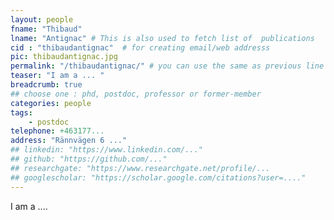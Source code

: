 ```yaml
---
layout: people
fname: "Thibaud"
lname: "Antignac" # This is also used to fetch list of  publications
cid : "thibaudantignac"  # for creating email/web addresss
pic: thibaudantignac.jpg
permalink: "/thibaudantignac/" # you can use the same as previous line here
teaser: "I am a ... "
breadcrumb: true
## choose one : phd, postdoc, professor or former-member
categories: people
tags:
    - postdoc
telephone: +463177...
address: "Rännvägen 6 ..."
## linkedin: "https://www.linkedin.com/..."
## github: "https://github.com/..."
## researchgate: "https://www.researchgate.net/profile/...
## googlescholar: "https://scholar.google.com/citations?user=...."
---
```

I am a ....
